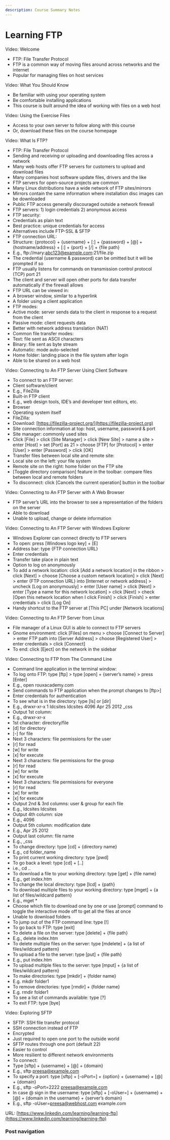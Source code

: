 ```yaml
---
description: Course Summary Notes
---
```


# Learning FTP

Video: Welcome

* FTP: File Transfer Protocol
* FTP is a common way of moving files around across networks and the internet
* Popular for managing files on host services

Video: What You Should Know

* Be familiar with using your operating system
* Be comfortable installing applications
* This course is built around the idea of working with files on a web host

Video: Using the Exercise Files

* Access to your own server to follow along with this course
* Or, download these files on the course homepage

Video: What Is FTP?

* FTP: File Transfer Protocol
* Sending and receiving or uploading and downloading files across a network
* Many web hosts offer FTP servers for customers to upload and download files
* Many companies host software update files, drivers and the like
* FTP servers for open-source projects are common
* Many Linux distributions have a wide network of FTP sites/mirrors
* Mirrors contain the same information where installation disc images can be downloaded
* Public FTP access generally discouraged outside a network firewall
* FTP servers: 1) login credentials 2) anonymous access
* FTP security:
* Credentials as plain text
* Best practice: unique credentials for access
* Alternatives include FTP-SSL & SFTP
* FTP connection URL:
* Structure: {protocol} + {username} + \[:] + {password} + \[@] + {hostname/address} + \[:] + {port} + \[/] + {file path}
* E.g., ftp://mary:abc123@example.com:21/file.zip
* The credential (username & password) can be omitted but it will be prompted if so
* FTP usually listens for commands on transmission control protocol (TCP) port 21
* The client and server will open other ports for data transfer automatically if the firewall allows
* FTP URL can be viewed in:
* A browser window, similar to a hyperlink
* A folder using a client application
* FTP modes:
* Active mode: server sends data to the client in response to a request from the client
* Passive mode: client requests data
* Better with network address translation (NAT)
* Common file transfer modes:
* Text: file sent as ASCII characters
* Binary: file sent as byte stream
* Automatic: mode auto-selected
* Home folder: landing place in the file system after login
* Able to be shared on a web host

Video: Connecting to An FTP Server Using Client Software

* To connect to an FTP server:
* Client software/client
* E.g., FileZilla
* Built-in FTP client
* E.g., web design tools, IDE’s and developer text editors, etc.
* Browser
* Operating system itself
* FileZilla:
* Download: [https://filezilla-project.org/](https://filezilla-project.org)
* Site connection information at top: host, username, password & port
* Site manager: commonly used sites
* Click \[File] > click \[Site Manager] > click \[New Site] > name a site > enter \[Host] > set \[Port] as 21 > choose \[FTP] for \[Protocol] > enter \[User] > enter \[Password] > click \[OK]
* Transfer files between local site and remote site:
* Local site on the left: your file system
* Remote site on the right: home folder on the FTP site
* \[Toggle directory comparison] feature in the toolbar: compare files between local and remote folders
* To disconnect: click \[Cancels the current operation] button in the toolbar

Video: Connecting to An FTP Server with A Web Browser

* FTP server’s URL into the browser to see a representation of the folders on the server
* Able to download
* Unable to upload, change or delete information

Video: Connecting to An FTP Server with Windows Explorer

* Windows Explorer can connect directly to FTP servers
* To open: press \[Windows logo key] + \[E]
* Address bar: type {FTP connection URL}
* Enter credentials
* Transfer take place in plain text
* Option to log on anonymously
* To add a network location: click \[Add a network location] in the ribbon > click \[Next] > choose \[Choose a custom network location] > click \[Next] > enter {FTP connection URL} into \[Internet or network address] > uncheck \[Log on anonymously] > enter \[User name] > click \[Next] > enter \[Type a name for this network location] > click \[Next] > check \[Open this network location when I click Finish] > click \[Finish] > enter credentials > click \[Log On]
* Handy shortcut to the FTP server at \[This PC] under \[Network locations]

Video: Connecting to An FTP Server from Linux

* File manager of a Linux GUI is able to connect to FTP servers
* Gnome environment: click \[Files] on menu > choose \[Connect to Server] > enter FTP path into \[Server Address] > choose \[Registered User] > enter credentials > click \[Connect]
* To end: click \[Eject] on the network in the sidebar

Video: Connecting to FTP from The Command Line

* Command line application in the terminal window:
* To log onto FTP: type \[ftp] > type \[open] + {server’s name} > press \[Enter]
* E.g., open rouxacademy.com
* Send commands to FTP application when the prompt changes to \[ftp>]
* Enter credentials for authentication
* To see what is in the directory: type \[ls] or \[dir]
* E.g., drwxr-xr-x        1 ldcsites         ldcsites        4096        Apr 25        2012        \_css
* Output 1st column:
* E.g., drwxr-xr-x
* 1st character: directory/file
* \[d] for directory
* \[-] for file
* Next 3 characters: file permissions for the user
* \[r] for read
* \[w] for write
* \[x] for execute
* Next 3 characters: file permissions for the group&#x20;
* \[r] for read
* \[w] for write
* \[x] for execute
* Next 3 characters: file permissions for everyone
* \[r] for read
* \[w] for write
* \[x] for execute
* Output 2nd & 3rd columns: user & group for each file
* E.g., ldcsites        ldcsites
* Output 4th column: size
* E.g., 4096
* Output 5th column: modification date
* E.g., Apr 25        2012
* Output last column: file name
* E.g., \_css
* To change directory: type \[cd] + {directory name}
* E.g., cd folder\_name
* To print current working directory: type \[pwd]
* To go back a level: type \[cd] + \[..]
* i.e., cd ..
* To download a file to your working directory: type \[get] + {file name}
* E.g., get index.htm
* To change the local directory: type \[lcd] + {path}
* To download multiple files to your working directory: type \[mget] + {a list of files/wildcard pattern}
* E.g., mget \*
* Choose which file to download one by one or use \[prompt] command to toggle the interactive mode off to get all the files at once
* Unable to download folders
* To jump out of the FTP command line: type \[!]
* To go back to FTP: type \[exit]
* To delete a file on the server: type \[delete] + {file path}
* E.g., delete index.htm
* To delete multiple files on the server: type \[mdelete] + {a list of files/wildcard pattern}
* To upload a file to the server: type \[put] + {file path}
* E.g., put index.htm
* To upload multiple files to the server: type \[mput] + {a list of files/wildcard pattern}
* To make directories: type \[mkdir] + {folder name}
* E.g. mkdir folder1
* To remove directories: type \[rmdir] + {folder name}
* E.g. rmdir folder1
* To see a list of commands available: type \[?]
* To exit FTP: type \[bye]

Video: Exploring SFTP

* SFTP: SSH file transfer protocol
* SSH connection instead of FTP
* Encrypted
* Just required to open one port to the outside world
* SFTP routes through one port (default 22)
* Easier to control
* More resilient to different network environments
* To connect:
* Type \[sftp] + {username} + \[@] + {domain}
* E.g., sftp preesa@example.com
* To specify a port: type \[sftp] + \[-oPort=] + {option} + {username} + \[@] + {domain}
* E.g., sftp -oPort=2222 preesa@example.com
* In case @ sign in the username: type \[sftp] + \[-oUser=] + {username} + \[@] + {domain in the username} + {server’s domain}
* E.g., sftp -oUser=preesa@webhost.com example.com

URL: [https://www.linkedin.com/learning/learning-ftp](https://www.linkedin.com/learning/learning-ftp)

### Post navigation
